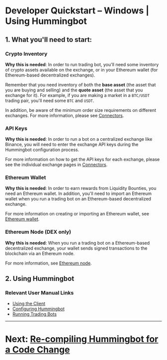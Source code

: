 # Developer Quickstart – Windows | Using Hummingbot

## 1. What you'll need to start:

### Crypto Inventory

**Why this is needed**: In order to run trading bot, you'll need some inventory of crypto assets available on the exchange, or in your Ethereum wallet (for Ethereum-based decentralized exchanges).

Remember that you need inventory of both the **base asset** (the asset that you are buying and selling) and the **quote asset** (the asset that you exchange for it). For example, if you are making a market in a `BTC/USDT` trading pair, you'll need some `BTC` and `USDT`.

In addition, be aware of the minimum order size requirements on different exchanges. For more information, please see [Connectors](/connectors).

### API Keys

**Why this is needed**: In order to run a bot on a centralized exchange like Binance, you will need to enter the exchange API keys during the Hummingbot configuration process.

For more information on how to get the API keys for each exchange, please see the individual exchange pages in [Connectors](/connectors).

### Ethereum Wallet

**Why this is needed**: In order to earn rewards from Liquidity Bounties, you need an Ethereum wallet. In addition, you'll need to import an Ethereum wallet when you run a trading bot on an Ethereum-based decentralized exchange.

For more information on creating or importing an Ethereum wallet, see [Ethereum wallet](/operation/connect-exchange/#setup-ethereum-wallet).

### Ethereum Node (DEX only)
**Why this is needed**: When you run a trading bot on a Ethereum-based decentralized exchange, your wallet sends signed transactions to the blockchain via an Ethereum node. 

For more information, see [Ethereum node](/operation/connect-exchange/#ethereum-node).
## 2. Using Hummingbot

### Relevant User Manual Links

- [Using the Client](/operation/)
- [Configuring Hummingbot](/operation/config-files/)
- [Running Trading Bots](/installation/multiple-bots/)

---
# Next: [Re-compiling Hummingbot for a Code Change](/developers/gettingstarted/windows/3-recompiling)
